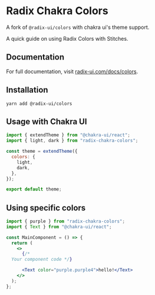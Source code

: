 # Radix Chakra Colors

A fork of `@radix-ui/colors` with chakra ui's theme support.

A quick guide on using Radix Colors with Stitches.

## Documentation

For full documentation, visit [radix-ui.com/docs/colors](https://radix-ui.com/docs/colors).

## Installation

`yarn add @radix-ui/colors`

## Usage with Chakra UI

```jsx
import { extendTheme } from "@chakra-ui/react";
import { light, dark } from "radix-chakra-colors";

const theme = extendTheme({
  colors: {
    light,
    dark,
  },
});

export default theme;
```

## Using specific colors

```jsx
import { purple } from "radix-chakra-colors";
import { Text } from "@chakra-ui/react";

const MainComponent = () => {
  return (
    <>
      {/*
  Your component code */}

      <Text color="purple.purple4">hello!</Text>
    </>
  );
};
```
